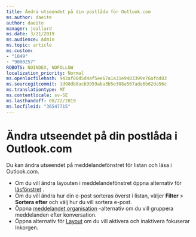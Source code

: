 ```yaml
---
title: Ändra utseendet på din postlåda för Outlook.com
ms.author: daeite
author: daeite
manager: joallard
ms.date: 3/21/2019
ms.audience: Admin
ms.topic: article
ms.custom:
- "1849"
- "9000257"
ROBOTS: NOINDEX, NOFOLLOW
localization_priority: Normal
ms.openlocfilehash: 943af80d5d4af5ee67a1a31e9483399e76afdd83
ms.sourcegitcommit: 1d98db8acb9959aba3b5e308a567ade6b62da56c
ms.translationtype: MT
ms.contentlocale: sv-SE
ms.lasthandoff: 08/22/2019
ms.locfileid: "36547715"
---
```

# <a name="change-the-look-of-your-outlookcom-mailbox"></a>Ändra utseendet på din postlåda i Outlook.com

Du kan ändra utseendet på meddelandefönstret för listan och läsa i Outlook.com.

- Om du vill ändra layouten i meddelandefönstret öppna alternativ för [läsfönstret](https://outlook.live.com/mail/options/mail/layout/readingPane) .
- Om du vill ändra hur din e-post sorteras överst i listan, väljer **Filter** > **Sortera efter** och välj hur du vill sortera e-post.
- Öppna [meddelandet organisation](https://outlook.live.com/mail/options/mail/layout/conversations) -alternativ om du vill gruppera meddelanden efter konversation.
- Öppna alternativ för [Layout](https://outlook.live.com/mail/options/mail/layout/focused) om du vill aktivera och inaktivera fokuserar Inkorgen.